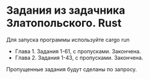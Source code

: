 # Задания из задачника Златопольского. Rust

Для запуска программы используйте cargo run

* Глава 1. Задания 1-61, с пропусками. Закончена.
* Глава 2. Задания 1-43, с пропусками. Закончена.

Пропущенные задания будут сделаны по запросу.
